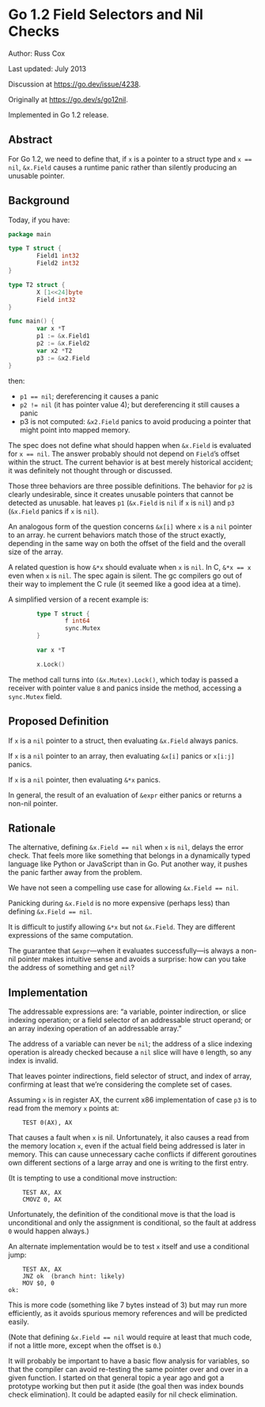 # Go 1.2 Field Selectors and Nil Checks

Author: Russ Cox

Last updated: July 2013

Discussion at https://go.dev/issue/4238.

Originally at https://go.dev/s/go12nil.

Implemented in Go 1.2 release.

## Abstract

For Go 1.2, we need to define that, if `x` is a pointer to a struct
type and `x == nil`, `&x.Field` causes a runtime panic rather than
silently producing an unusable pointer.

## Background


Today, if you have:

```Go
package main

type T struct {
        Field1 int32
        Field2 int32
}

type T2 struct {
        X [1<<24]byte
        Field int32
}

func main() {
        var x *T
        p1 := &x.Field1
        p2 := &x.Field2
        var x2 *T2
        p3 := &x2.Field
}
```

then:

* `p1 == nil`; dereferencing it causes a panic
* `p2 != nil` (it has pointer value 4); but dereferencing it still
  causes a panic
* p3 is not computed: `&x2.Field` panics to avoid producing a pointer
  that might point into mapped memory.

The spec does not define what should happen when `&x.Field` is evaluated
for `x == nil`.
The answer probably should not depend on `Field`’s offset within the
struct.
The current behavior is at best merely historical accident; it was
definitely not thought through or discussed.

Those three behaviors are three possible definitions.
The behavior for `p2` is clearly undesirable, since it creates
unusable pointers that cannot be detected as unusable.
hat leaves `p1` (`&x.Field` is `nil` if `x` is `nil`) and `p3`
(`&x.Field` panics if `x` is `nil`).

An analogous form of the question concerns `&x[i]` where `x` is a
`nil` pointer to an array.
he current behaviors match those of the struct exactly, depending in
the same way on both the offset of the field and the overall size of
the array.

A related question is how `&*x` should evaluate when `x` is `nil`.
In C, `&*x == x` even when `x` is `nil`.
The spec again is silent.
The gc compilers go out of their way to implement the C rule (it
seemed like a good idea at a time).

A simplified version of a recent example is:

```Go
        type T struct {
                f int64
                sync.Mutex
        }

        var x *T

        x.Lock()
```

The method call turns into `(&x.Mutex).Lock()`, which today is passed
a receiver with pointer value `8` and panics inside the method,
accessing a `sync.Mutex` field.


## Proposed Definition

If `x` is a `nil` pointer to a struct, then evaluating `&x.Field`
always panics.

If `x` is a `nil` pointer to an array, then evaluating `&x[i]` panics
or `x[i:j]` panics.

If `x` is a `nil` pointer, then evaluating `&*x` panics.

In general, the result of an evaluation of `&expr` either panics or
returns a non-nil pointer.

## Rationale

The alternative, defining `&x.Field == nil` when `x` is `nil`, delays
the error check.
That feels more like something that belongs in a dynamically typed
language like Python or JavaScript than in Go.
Put another way, it pushes the panic farther away from the problem.

We have not seen a compelling use case for allowing `&x.Field == nil`.

Panicking during `&x.Field` is no more expensive (perhaps less) than
defining `&x.Field == nil`.

It is difficult to justify allowing `&*x` but not `&x.Field`.
They are different expressions of the same computation.

The guarantee that `&expr`—when it evaluates successfully—is always a
non-nil pointer makes intuitive sense and avoids a surprise: how can
you take the address of something and get `nil`?

## Implementation

The addressable expressions are: “a variable, pointer indirection, or
slice indexing operation; or a field selector of an addressable struct
operand; or an array indexing operation of an addressable array.”

The address of a variable can never be `nil`; the address of a slice
indexing operation is already checked because a `nil` slice will have
`0` length, so any index is invalid.

That leaves pointer indirections, field selector of struct, and index
of array, confirming at least that we’re considering the complete set
of cases.

Assuming `x` is in register AX, the current x86 implementation of case
`p3` is to read from the memory `x` points at:

```
	TEST 0(AX), AX
```

That causes a fault when `x` is nil.
Unfortunately, it also causes a read from the memory location `x`,
even if the actual field being addressed is later in memory.
This can cause unnecessary cache conflicts if different goroutines own
different sections of a large array and one is writing to the first
entry.

(It is tempting to use a conditional move instruction:

```
	TEST AX, AX
	CMOVZ 0, AX
```

Unfortunately, the definition of the conditional move is that the load
is unconditional and only the assignment is conditional, so the fault
at address `0` would happen always.)

An alternate implementation would be to test `x` itself and use a
conditional jump:

```
	TEST AX, AX
	JNZ ok  (branch hint: likely)
	MOV $0, 0
ok:
```

This is more code (something like 7 bytes instead of 3) but may run
more efficiently, as it avoids spurious memory references and will be
predicted easily.

(Note that defining `&x.Field == nil` would require at least that much
code, if not a little more, except when the offset is `0`.)

It will probably be important to have a basic flow analysis for
variables, so that the compiler can avoid re-testing the same pointer
over and over in a given function.
I started on that general topic a year ago and got a prototype working
but then put it aside (the goal then was index bounds check
elimination).
It could be adapted easily for nil check elimination.
